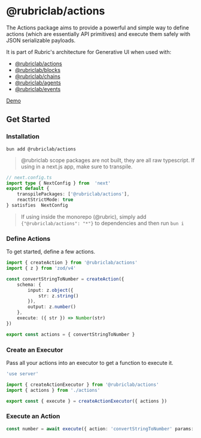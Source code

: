 # @rubriclab/actions
The Actions package aims to provide a powerful and simple way to define actions (which are essentially API primitives) and execute them safely with JSON serializable payloads.

It is part of Rubric's architecture for Generative UI when used with:
- [@rubriclab/actions](https://github.com/rubriclab/actions)
- [@rubriclab/blocks](https://github.com/rubriclab/blocks)
- [@rubriclab/chains](https://github.com/rubriclab/chains)
- [@rubriclab/agents](https://github.com/rubriclab/agents)
- [@rubriclab/events](https://github.com/rubriclab/events)

[Demo](https://chat.rubric.sh)

## Get Started
### Installation
`bun add @rubriclab/actions`

> @rubriclab scope packages are not built, they are all raw typescript. If using in a next.js app, make sure to transpile.

```ts
// next.config.ts
import type { NextConfig } from  'next' 
export default {
	transpilePackages: ['@rubriclab/actions'],
	reactStrictMode: true
} satisfies  NextConfig
```

> If using inside the monorepo (@rubric), simply add `{"@rubriclab/actions": "*"}` to dependencies and then run `bun i`

### Define Actions
To get started, define a few actions.

```ts
import { createAction } from '@rubriclab/actions'
import { z } from 'zod/v4'

const convertStringToNumber = createAction({
	schema: {
		input: z.object({
			str: z.string()
		}),
		output: z.number()
	},
	execute: ({ str }) => Number(str)
})

export const actions = { convertStringToNumber }
```

### Create an Executor
Pass all your actions into an executor to get a function to execute it.

```ts
'use server'

import { createActionExecutor } from '@rubriclab/actions'
import { actions } from './actions'

export const { execute } = createActionExecutor({ actions })
```

### Execute an Action

```ts
const number = await execute({ action: 'convertStringToNumber' params: { str: '2' } })
```
